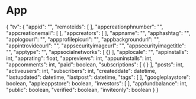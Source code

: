App
===


{
"tv": {
        "appid": "",
        "remoteids": [ ],
        "appcreationphnumber": "",
        "appcreationemail": [ ],
        "appcreators": [ ],
        "appname": "",
        "apphashtag": "",
        "applogourl": "",
        "appprofilepicurl": "",
        "appbackgroundurl": "",
        "appintrovideourl": "",
        "appsecurityimageurl": "",
        "appsecurityimagetitle": "",
        "apptype": "",
        "appsocialnetworks": [ {} ],
        "applocale": "",
        "appinstalls": int,
        "apprating": float,
        "appreviews": int,
        "appuninstalls": int,
        "appcomments": int,
        "paid": boolean,
        "subscriptions": [
                {
                }
                        ],
        "posts": int,
        "activeusers": int,
        "subscribers": int,
        "createddate": datetime,
        "lastupdated": datetime,
        "lastpost": datetime,
        "tags": [ ],
        "googleplaystore": boolean,
        "appleappstore": boolean,
        "investors": [ ],
        "appfundbalance": int,
        "public": boolean,
        "verified": boolean,
        "inviteonly": boolean
        }
        }
                            
